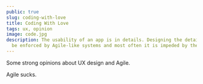 ```yaml
---
public: true
slug: coding-with-love
title: Coding With Love
tags: ux, opinion
image: code.jpg
description: The usability of an app is in details. Designing the details can't
  be enforced by Agile-like systems and most often it is impeded by them
---
```


Some strong opinions about UX design and Agile.

Agile sucks.